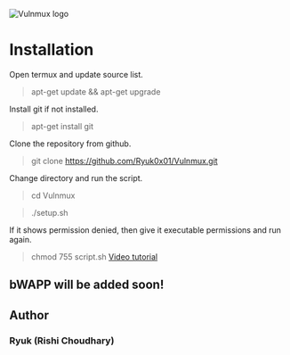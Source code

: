 ![Vulnmux logo](https://ryuk0x01.github.io/files/vulnmux/images/logo.png)

# Installation

Open termux and update source list.

>apt-get update && apt-get upgrade

Install git if not installed.

>apt-get install git

Clone the repository from github.

>git clone https://github.com/Ryuk0x01/Vulnmux.git

Change directory and run the script.

>cd Vulnmux

>./setup.sh

If it shows permission denied, then give it executable permissions and run again.

>chmod 755 script.sh
[Video tutorial](https://youtu.be/_PsErc36CmI)

## bWAPP will be added soon!


## Author
### Ryuk (Rishi Choudhary)

